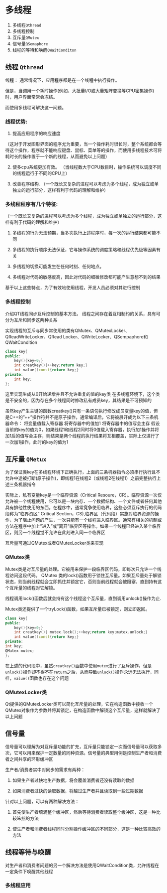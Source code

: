 # 多线程

1. 多线程`Qthread`
2. 多线程控制
3. 互斥量`QMutex`
4. 信号量`QSemaphore`
5. 线程的等待和唤醒`QWaitConditon`

## 线程 `Qthread`

线程：
通常情况下，应用程序都是在一个线程中执行操作。

但是，当调用一个耗时操作(例如，大批量I/O或大量矩阵变换等CPU密集操作)时，用户界面常常会冻结。

而使用多线程可解决这一问题。

### 线程优势:
1. 提高应用程序的响应速度

（这对于开发图形界面的程序尤为重要，当一个操作耗时很长时，整个系统都会等待这个操作，程序就不能响应键盘、鼠标、菜单等的操作，而使用多线程技术可将耗时长的操作置于一个新的线程，从而避免以上问题）

2. 使多cpu系统更加有效。
（当线程数大于CPU数目时，操作系统可以调度不同的线程运行于不同的CPU上）

3. 改善程序结构.
（一个既长又复杂的进程可以考虑为多个线程，成为独立或单独立的运行部分，这样有利于代码的理解和维护）

### 多线程程序有几个特征:

（一个既长又复杂的进程可以考虑为多个线程，成为独立或单独立的运行部分，这样有利于代码的理解和维护）
1. 多线程的行为无法预期，当多次执行上述程序时，每一次的运行结果都可能不同

2. 多线程的执行顺序无法保证，它与操作系统的调度策略和线程优先级等因素有关

3. 多线程的切换可能发生在任何时刻、任何地点。

4. 多线程对代码的敏感度高，因此对代码的细微修改都可能产生意想不到的结果

基于以上这些特点，为了有效地使用线程，开发人员必须对其进行控制

### 多线程控制

介绍QT线程同步互斥控制的基本方法。
线程之间存在着互相制约的关系，具有可分为互斥和同步这两种关系

实现线程的互斥与同步常使用的类有QMutex、QMutexLocker、QReadWriteLocker、QRead Locker、QWriteLocker、QSempaphore和QWaitCondition

```cpp
class key{
public:
    key(){key=0;}
    int creatkey(){++key;return key;}
    int value()const{return key;}
private:
    int key; 
};
```

这里实现生成从0开始递增并且不允许重复的值的key类
在多线程环境下，这个类是不安全的，因为存在多个线程同时修改私有成员key，其结果是不可预知的

虽然key产生主键的函数creatkey()只有一条语句执行修改成员变量key的值，但是C++的”++”操作符并不是原子操作，通常编译后，它将被展开成为以下三条机器命令：
将变量值载入寄存器
将寄存器中的值加1 
将寄存器中的值写会主存
假设当前的key的值为0，如果线程1和线程2同时将0值载入寄存器，执行加1操作并将加1后的值写会主存，则结果是两个线程的执行结果将互相覆盖，实际上仅进行了一次加1操作，此时的key的值为1

## 互斥量 `QMetux`

为了保证类key在多线程环境下正确执行，上面的三条机器指令必须串行执行且不允许中途被打断(原子操作)，即线程1在线程2（或线程2在线程1）之前完整执行上述三条机器指令
	
实际上，私有变量key是一个临界资源（Critical Resoure，CR）。临界资源一次仅允许被一个线程使用，它可以是一块内存、一个数据结构、一个文件或者任何其他具有排他性使用的东西。在程序中，通常竞争使用临界，这些必须互斥执行的代码段称为”临界资区” Critical Section，CS),临界区（代码段）实施对临界资源的操作，为了阻止问题的产生，一次只能有一个线程进入临界区。通常有相关的机制或方法在程序中加上”进入”或”离开”临界区等操作。如果一个线程已经进入某个临界区，则另一个线程觉不允许在此刻进入同一个临界区

互斥量可通过QMutex或者QMutexLocker类来实现

### QMutex类

Mutex类是对互斥量的处理。它被用来保护一段临界区代码，即每次只允许一个线程访问这段代码。
QMutex 类的lock()函数用于锁住互斥量。如果互斥量处于解锁状态，则当前线程就会立即抓住并锁定它，否则当前线程就会被阻塞，直到持有这个互斥量的线程对它解锁。

线程调用lock()函数后就会持有这个线程这个互斥量，直到调用unlock()操作为止.

Mutex类还提供了一个tryLock()函数，如果互斥量已被锁定，则立即返回。

```cpp
class key{
public:
    key(){key=0;}
    int creatkey(){ mutex.lock();++key;return key;mutex.unlock;}
    int value()const{return key;}
private:
int key;
QMutex mutex; 
};
```

在上述的代码段中，虽然`creatkey()`函数中使用`mutex`进行了互斥操作，但是`unlock()`操作却不得不在`return`之后，从而导致`unlock()`操作永远无法执行，同样，`value()`函数也存在这个问题

### QMutexLocker类

 Qt提供的QMutexLocker类可以简化互斥量的处理，它在构造函数中接收一个QMutex对象作为参数并将其锁定，在构造函数中解锁这个互斥量，这样就解决了以上问题

## 信号量

信号量可以理解为对互斥量功能的扩充，互斥量只能锁定一次而信号量可以获取多次，它可以用来保护一定数量的同种资源。信号量的典型用例是控制生产者和消费者之间共享的环形缓冲区

生产者/消费者实中对同步的需求有两种：
1. 如果生产者过快地生产数据，将会覆盖消费者还没有读取的数据

2. 如果消费者过快的读取数据，将越过生产者并且读取到一些过期数据

针对以上问题，可以有两种解决方法：
1. 首先使生产者填满整个缓冲区，然后等待消费者读取整个缓冲区，这是一种比较笨拙的方法

2. 使生产者和消费者线程同时分别操作缓冲区的不同部分，这是一种比较高效的方法

## 线程等待与唤醒

对生产者和消费者问题的另一个解决方法是使用QWaitCondition类，允许线程在一定条件下唤醒其他线程

### 多线程应用


